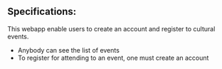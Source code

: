 Specifications:
---------------
This webapp enable users to create an account and register to cultural events.

- Anybody can see the list of events
- To register for attending to an event, one must create an account

